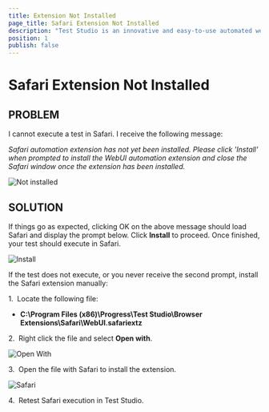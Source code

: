 ```yaml
---
title: Extension Not Installed
page_title: Safari Extension Not Installed
description: "Test Studio is an innovative and easy-to-use automated web, WPF and load testing solution. Test Studio tests support essential technologies like ASP.NET AJAX, Silverlight, PHP and MVC. HTML5, Testing framework, functional testing, performance testing, load testing, exploratory testing, manual testing."
position: 1
publish: false
---
```

# Safari Extension Not Installed

## PROBLEM

I cannot execute a test in Safari. I receive the following message:

*Safari automation extension has not yet been installed. Please click 'Install' when
prompted to install the WebUI automation extension and close the Safari window
once the extension has been installed.*

![Not installed][1]

## SOLUTION

If things go as expected, clicking OK on the above message should load Safari and display the prompt below. Click **Install** to proceed. Once finished, your test should execute in Safari. 

![Install][2]

If the test does not execute, or you never receive the second prompt, install the Safari extension manually:

1.&nbsp; Locate the following file:

 - **C:\Program Files (x86)\Progress\Test Studio\Browser Extensions\Safari\WebUI.safariextz**

2.&nbsp; Right click the file and select **Open with**.

![Open With][3]

 

3.&nbsp; Open the file with Safari to install the extension. 

![Safari][4]

4.&nbsp; Retest Safari execution in Test Studio.

[1]: /img/troubleshooting-guide/test-execution-problems-tg/safari-tg/extension-not-installed/fig1.png
[2]: /img/troubleshooting-guide/test-execution-problems-tg/safari-tg/extension-not-installed/fig2.png
[3]: /img/troubleshooting-guide/test-execution-problems-tg/safari-tg/extension-not-installed/fig3.png
[4]: /img/troubleshooting-guide/test-execution-problems-tg/safari-tg/extension-not-installed/fig4.png